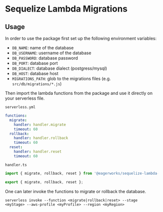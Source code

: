 # Sequelize Lambda Migrations

## Usage

In order to use the package first set up the following environment variables:

- `DB_NAME`: name of the database
- `DB_USERNAME`: username of the database
- `DB_PASSWORD`: database password
- `DB_PORT`: database port
- `DB_DIALECT`: database dialect (postgress/mysql)
- `DB_HOST`: database host
- `MIGRATIONS_PATH`: glob to the migrations files (e.g. `src/db/migrations/*.js`)

Then import the lambda functions from the package and use it directly on your serverless file.

`serverless.yml`

```yml
functions:
  migrate:
    handler: handler.migrate
    timeout: 60
  rollback:
    handler: handler.rollback
    timeout: 60
  reset:
    handler: handler.reset
    timeout: 60
```

`handler.ts`

```typescript
import { migrate, rollback, reset } from '@eagerworks/sequelize-lambda-migrations';

export { migrate, rollback, reset };
```

One can later invoke the functions to migrate or rollback the database.

```
serverless invoke --function <migrate|rollback|reset> --stage <myStage> --aws-profile <myProfile> --region <myRegion>
```
